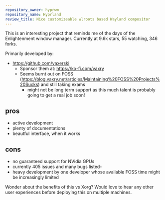 ```yaml
---
repository_owner: hyprwm
repository_name: Hyprland
review_title: Nice customizeable wlroots based Wayland compositor 
---
```


This is an interesting project that reminds me of the days of the Enlightenment window manager.  Currently at 9.6k stars, 55 watching, 346 forks.

Primarily developed by:

- https://github.com/vaxerski
  - Sponsor them at: https://ko-fi.com/vaxry
  - Seems burnt out on FOSS (https://blog.vaxry.net/articles/Maintaining%20FOSS%20Projects%20Sucks) and still taking exams
    - might not be long term support as this much talent is probably going to get a real job soon!

## pros
- active development
- plenty of documentations
- beautful interface, when it works

## cons
- no guaranteed support for NVidia GPUs
- currently 405 issues and many bugs listed-
- heavy development by one developer whose available FOSS time might be increasingly limited

Wonder about the benefits of this vs Xorg?  Would love to hear any other user experiences before deploying this on multiple machines.
